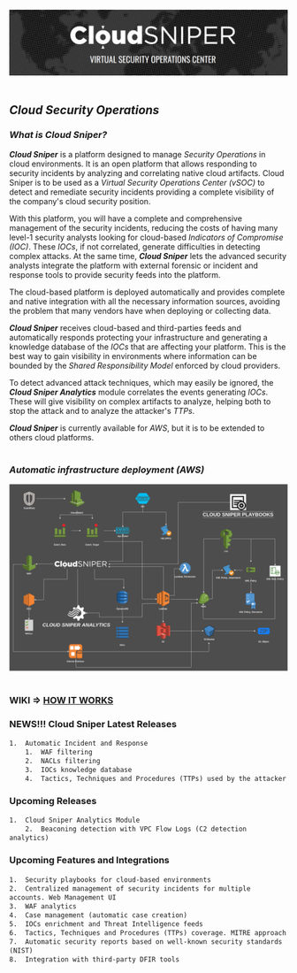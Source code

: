 ![alt text](Images/logo.png "Cloud Sniper")
<br> </br>
## *Cloud Security Operations*

### *What is Cloud Sniper?*

***Cloud Sniper*** is a platform designed to manage *Security Operations* in cloud environments. It is an open platform that allows responding to security incidents by analyzing and correlating native cloud artifacts. Cloud Sniper is to be used as a *Virtual Security Operations Center (vSOC)* to detect and remediate security incidents providing a complete visibility of the company's cloud security position.  

With this platform, you will have a complete and comprehensive management of the security incidents, reducing the costs of having many level-1 security analysts looking for cloud-based *Indicators of Compromise (IOC)*. These *IOCs*, if not correlated, generate difficulties in detecting complex attacks. At the same time, ***Cloud Sniper*** lets the advanced security analysts integrate the platform with external forensic or incident and response tools to provide security feeds into the platform.

The cloud-based platform is deployed automatically and provides complete and native integration with all the necessary information sources, avoiding the problem that many vendors have when deploying or collecting data.

***Cloud Sniper*** receives cloud-based and third-parties feeds and automatically responds protecting your infrastructure and generating a knowledge database of the *IOCs* that are affecting your platform. This is the best way to gain visibility in environments where information can be bounded by the *Shared Responsibility Model* enforced by cloud providers.

To detect advanced attack techniques, which may easily be ignored, the ***Cloud Sniper Analytics*** module correlates the events generating *IOCs*. These will give visibility on complex artifacts to analyze, helping both to stop the attack and to analyze the attacker's *TTPs*.

***Cloud Sniper*** is currently available for *AWS*, but it is to be extended to others cloud platforms.
<br> </br>
### *Automatic infrastructure deployment (AWS)*

![alt text](Images/deployment.png "Cloud Sniper")
<br> </br>
### WIKI => [HOW IT WORKS](Wiki/WIKI.md)

### NEWS!!! Cloud Sniper Latest Releases

    1.  Automatic Incident and Response 
        1.  WAF filtering
        2.  NACLs filtering
        3.  IOCs knowledge database
        4.  Tactics, Techniques and Procedures (TTPs) used by the attacker

### Upcoming Releases

    1.  Cloud Sniper Analytics Module
        2.  Beaconing detection with VPC Flow Logs (C2 detection analytics)

### Upcoming Features and Integrations

    1.  Security playbooks for cloud-based environments
    2.  Centralized management of security incidents for multiple accounts. Web Management UI
    3.  WAF analytics
    4.  Case management (automatic case creation)
    5.  IOCs enrichment and Threat Intelligence feeds
    6.  Tactics, Techniques and Procedures (TTPs) coverage. MITRE approach
    7.  Automatic security reports based on well-known security standards (NIST)
    8.  Integration with third-party DFIR tools
